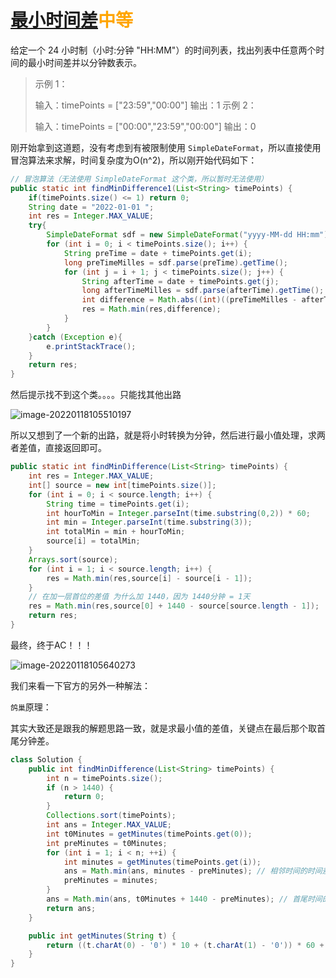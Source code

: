 # [最小时间差](https://leetcode-cn.com/problems/minimum-time-difference/)<font color=orange>中等</font>

给定一个 24 小时制（小时:分钟 "HH:MM"）的时间列表，找出列表中任意两个时间的最小时间差并以分钟数表示。

> 示例 1：
>
> 输入：timePoints = ["23:59","00:00"]
> 输出：1
> 示例 2：
>
> 输入：timePoints = ["00:00","23:59","00:00"]
> 输出：0

刚开始拿到这道题，没有考虑到有被限制使用 ```SimpleDateFormat```，所以直接使用冒泡算法来求解，时间复杂度为O(n^2)，所以刚开始代码如下：

```java
// 冒泡算法（无法使用 SimpleDateFormat 这个类，所以暂时无法使用）
public static int findMinDifference1(List<String> timePoints) {
    if(timePoints.size() <= 1) return 0;
    String date = "2022-01-01 ";
    int res = Integer.MAX_VALUE;
    try{
        SimpleDateFormat sdf = new SimpleDateFormat("yyyy-MM-dd HH:mm");
        for (int i = 0; i < timePoints.size(); i++) {
            String preTime = date + timePoints.get(i);
            long preTimeMilles = sdf.parse(preTime).getTime();
            for (int j = i + 1; j < timePoints.size(); j++) {
                String afterTime = date + timePoints.get(j);
                long afterTimeMilles = sdf.parse(afterTime).getTime();
                int difference = Math.abs((int)((preTimeMilles - afterTimeMilles) / 1000 / 1000 / 60));
                res = Math.min(res,difference);
            }
        }
    }catch (Exception e){
        e.printStackTrace();
    }
    return res;
}
```

然后提示找不到这个类。。。。只能找其他出路

![image-20220118105510197](http://image.tinx.top/image-20220118105510197.png)

所以又想到了一个新的出路，就是将小时转换为分钟，然后进行最小值处理，求两者差值，直接返回即可。

```java
public static int findMinDifference(List<String> timePoints) {
    int res = Integer.MAX_VALUE;
    int[] source = new int[timePoints.size()];
    for (int i = 0; i < source.length; i++) {
        String time = timePoints.get(i);
        int hourToMin = Integer.parseInt(time.substring(0,2)) * 60;
        int min = Integer.parseInt(time.substring(3));
        int totalMin = min + hourToMin;
        source[i] = totalMin;
    }
    Arrays.sort(source);
    for (int i = 1; i < source.length; i++) {
        res = Math.min(res,source[i] - source[i - 1]);
    }
    // 在加一层首位的差值 为什么加 1440，因为 1440分钟 = 1天
    res = Math.min(res,source[0] + 1440 - source[source.length - 1]);
    return res;
}
```

最终，终于AC！！！

![image-20220118105640273](http://image.tinx.top/image-20220118105640273.png)

我们来看一下官方的另外一种解法：

```鸽巢```原理：

其实大致还是跟我的解题思路一致，就是求最小值的差值，关键点在最后那个取首尾分钟差。

```java
class Solution {
    public int findMinDifference(List<String> timePoints) {
        int n = timePoints.size();
        if (n > 1440) {
            return 0;
        }
        Collections.sort(timePoints);
        int ans = Integer.MAX_VALUE;
        int t0Minutes = getMinutes(timePoints.get(0));
        int preMinutes = t0Minutes;
        for (int i = 1; i < n; ++i) {
            int minutes = getMinutes(timePoints.get(i));
            ans = Math.min(ans, minutes - preMinutes); // 相邻时间的时间差
            preMinutes = minutes;
        }
        ans = Math.min(ans, t0Minutes + 1440 - preMinutes); // 首尾时间的时间差
        return ans;
    }

    public int getMinutes(String t) {
        return ((t.charAt(0) - '0') * 10 + (t.charAt(1) - '0')) * 60 + (t.charAt(3) - '0') * 10 + (t.charAt(4) - '0');
    }
}
```

